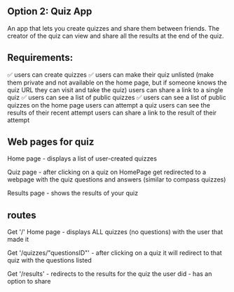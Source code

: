 ## Option 2: Quiz App
An app that lets you create quizzes and share them between friends. The creator of the quiz can view and share all the results at the end of the quiz.

## Requirements:
✅ users can create quizzes 
✅ users can make their quiz unlisted (make them private and not available on the home page, but if someone knows the quiz URL they can visit and take the quiz)
users can share a link to a single quiz
✅ users can see a list of public quizzes
✅ users can see a list of public quizzes on the home page
users can attempt a quiz
users can see the results of their recent attempt
users can share a link to the result of their attempt

## Web pages for quiz
Home page - displays a list of user-created quizzes 

Quiz page - after clicking on a quiz on HomePage get redirected to a webpage with the quiz questions and answers 
(similar to compass quizzes)

Results page - shows the results of your quiz 

## routes 

Get '/' Home page - displays ALL quizzes (no questions) with the user that made it 

Get '/quizzes/"questionsID"' - after clicking on a quiz it will redirect to that quiz with the questions listed 

Get '/results' - redirects to the results for the quiz the user did - has an option to share 

<!-- Get '/quizzes/"userid"' - populates quiz name for user that owns that quiz  -->



